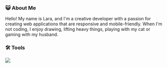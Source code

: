### :smiley_cat: About Me
Hello! My name is Lara, and I'm a creative developer with a passion for creating web applications that are responsive and mobile-friendly. When I'm not coding, I enjoy drawing, lifting heavy things, playing with my cat or gaming with my husband.

### :hammer_and_wrench: Tools
<div>
  <img src="https://skillicons.dev/icons?i=html,css,javascript,nodejs,mongodb,react,python,django" />
</div>
